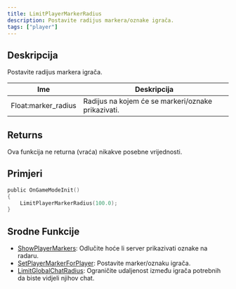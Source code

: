 ```yaml
---
title: LimitPlayerMarkerRadius
description: Postavite radijus markera/oznake igrača.
tags: ["player"]
---
```


## Deskripcija

Postavite radijus markera igrača.

| Ime                 | Deskripcija                                        |
| ------------------- | -------------------------------------------------- |
| Float:marker_radius | Radijus na kojem će se markeri/oznake prikazivati. |

## Returns

Ova funkcija ne returna (vraća) nikakve posebne vrijednosti.

## Primjeri

```c
public OnGameModeInit()
{
    LimitPlayerMarkerRadius(100.0);
}
```

## Srodne Funkcije

- [ShowPlayerMarkers](ShowPlayerMarkers): Odlučite hoće li server prikazivati ​​oznake na radaru.
- [SetPlayerMarkerForPlayer](SetPlayerMarkerForPlayer): Postavite marker/oznaku igrača.
- [LimitGlobalChatRadius](LimitGlobalChatRadius): Ograničite udaljenost između igrača potrebnih da biste vidjeli njihov chat.
